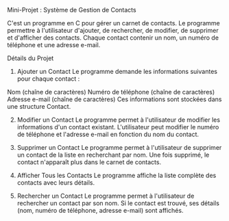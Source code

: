 Mini-Projet : Système de Gestion de Contacts

C'est un programme en C pour gérer un carnet de contacts. Le programme permettre à l'utilisateur d'ajouter, de rechercher, de modifier, de supprimer et d'afficher des contacts. Chaque contact contenir un nom, un numéro de téléphone et une adresse e-mail.

Détails du Projet
1. Ajouter un Contact
Le programme demande les informations suivantes pour chaque contact :

Nom (chaîne de caractères)
Numéro de téléphone (chaîne de caractères)
Adresse e-mail (chaîne de caractères)
Ces informations sont stockées dans une structure Contact.

2. Modifier un Contact
Le programme permet à l'utilisateur de modifier les informations d'un contact existant. L'utilisateur peut modifier le numéro de téléphone et l'adresse e-mail en fonction du nom du contact.

3. Supprimer un Contact
Le programme permet à l'utilisateur de supprimer un contact de la liste en recherchant par nom. Une fois supprimé, le contact n'apparaît plus dans le carnet de contacts.

4. Afficher Tous les Contacts
Le programme affiche la liste complète des contacts avec leurs détails.

5. Rechercher un Contact
Le programme permet à l'utilisateur de rechercher un contact par son nom. Si le contact est trouvé, ses détails (nom, numéro de téléphone, adresse e-mail) sont affichés.
